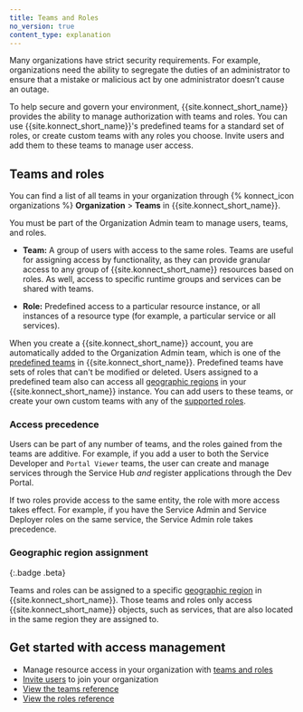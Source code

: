 ```yaml
---
title: Teams and Roles
no_version: true
content_type: explanation
---
```


Many organizations have strict security requirements. For example, organizations
need the ability to segregate the duties of an administrator to ensure that a
mistake or malicious act by one administrator doesn’t cause an outage.

To help secure and govern your environment, {{site.konnect_short_name}} provides
the ability to manage authorization with teams and roles. You can use {{site.konnect_short_name}}'s
predefined teams for a standard set of roles, or create custom teams with
any roles you choose. Invite users and add them to these teams to manage user
access.

## Teams and roles

You can find a list of all teams in your organization through
{% konnect_icon organizations %} **Organization** > **Teams** in {{site.konnect_short_name}}.

You must be part of the Organization Admin team to manage users, teams, and
roles.

* **Team:** A group of users with access to the same roles. Teams are useful
for assigning access by functionality, as they can provide granular access to
any group of {{site.konnect_short_name}} resources based on roles. As well, access to specific
runtime groups and services can be shared with teams.

* **Role:** Predefined access to a particular resource instance, or all
instances of a resource type (for example, a particular service or all services).

When you create a {{site.konnect_short_name}} account, you are automatically added to the Organization
Admin team, which is one of the [predefined teams](/konnect/org-management/teams-and-roles/teams-reference)
in {{site.konnect_short_name}}. Predefined teams have sets of roles that can't be modified or
deleted. Users assigned to a predefined team also can access all [geographic regions](/konnect/regions/)<span class="badge beta"></span> in your {{site.konnect_short_name}} instance. You can add users to these teams, or create your own custom teams
with any of the [supported roles](/konnect/org-management/teams-and-roles/roles-reference).

### Access precedence

Users can be part of any number of teams, and the roles gained from the teams
are additive. For example, if you add a user to both the Service Developer and
`Portal Viewer` teams, the user can create and manage services
through the Service Hub _and_ register applications through the Dev Portal.

If two roles provide access to the same entity, the role with more access
takes effect. For example, if you have the Service Admin and Service Deployer
roles on the same service, the Service Admin role takes precedence.

### Geographic region assignment
{:.badge .beta}

Teams and roles can be assigned to a specific [geographic region](/konnect/regions) in {{site.konnect_short_name}}. Those teams and roles only access {{site.konnect_short_name}} objects, such as services, that are also located in the same region they are assigned to. 

<!-- (SHARING IS NOT YET AVAILABLE)
### Entity and role sharing

An Organization Admin can share any role or entity with any user in the
organization.

Any user with the Service Admin or Runtime Group Admin role can
share services that they have access to, with
users with the same role or lesser.

For example, if you have a Service Admin role:
* You can share that service with any other user through the Service Hub.
* Because you have admin access, you can choose to share the service with users that possess any other
level of access: creator, deployer, viewer, etc.

You can [share any service](/konnect/servicehub/manage-services/#share-service)
through the Service Hub, or
[share any runtime group](/konnect/runtime-manager/runtime-groups/manage/#share-runtime-group)
through the Runtime Manager. -->

## Get started with access management

* Manage resource access in your organization
 with [teams and roles](/konnect/org-management/teams-and-roles/manage)
* [Invite users](/konnect/org-management/users) to join your
organization
* [View the teams reference](/konnect/org-management/teams-and-roles/teams-reference)
* [View the roles reference](/konnect/org-management/teams-and-roles/roles-reference)
